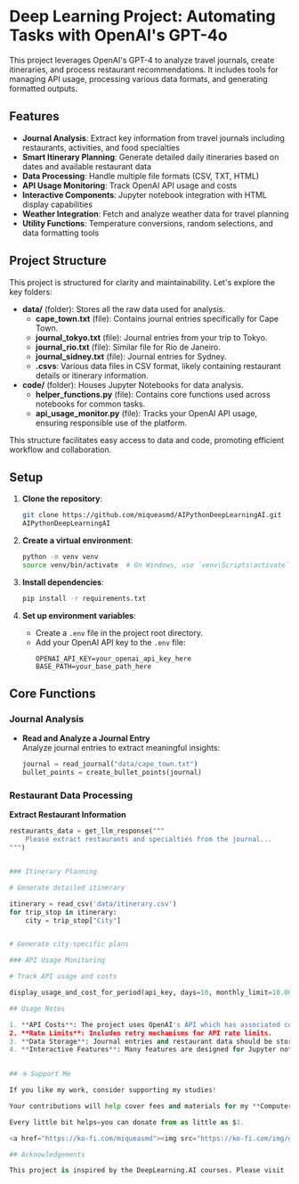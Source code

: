 # Deep Learning Project: Automating Tasks with OpenAI's GPT-4o

This project leverages OpenAI's GPT-4 to analyze travel journals, create itineraries, and process restaurant recommendations. It includes tools for managing API usage, processing various data formats, and generating formatted outputs.

## Features

- **Journal Analysis**: Extract key information from travel journals including restaurants, activities, and food specialties
- **Smart Itinerary Planning**: Generate detailed daily itineraries based on dates and available restaurant data
- **Data Processing**: Handle multiple file formats (CSV, TXT, HTML)
- **API Usage Monitoring**: Track OpenAI API usage and costs
- **Interactive Components**: Jupyter notebook integration with HTML display capabilities
- **Weather Integration**: Fetch and analyze weather data for travel planning
- **Utility Functions**: Temperature conversions, random selections, and data formatting tools

## Project Structure

This project is structured for clarity and maintainability. Let's explore the key folders:

- **data/** (folder): Stores all the raw data used for analysis.
    - **cape_town.txt** (file): Contains journal entries specifically for Cape Town.
    - **journal_tokyo.txt** (file): Journal entries from your trip to Tokyo.
    - **journal_rio.txt** (file): Similar file for Rio de Janeiro.
    - **journal_sidney.txt** (file): Journal entries for Sydney.
    - **.csvs**: Various data files in CSV format, likely containing restaurant details or itinerary information.
- **code/** (folder): Houses Jupyter Notebooks for data analysis.
    - **helper_functions.py** (file): Contains core functions used across notebooks for common tasks.
    - **api_usage_monitor.py** (file): Tracks your OpenAI API usage, ensuring responsible use of the platform.

This structure facilitates easy access to data and code, promoting efficient workflow and collaboration.

## Setup

1. **Clone the repository**:
   ```bash
   git clone https://github.com/miqueasmd/AIPythonDeepLearningAI.git
   AIPythonDeepLearningAI
   ```

2. **Create a virtual environment**:
   ```bash
   python -m venv venv
   source venv/bin/activate  # On Windows, use `venv\Scripts\activate`
   ```

3. **Install dependencies**:
   ```bash
   pip install -r requirements.txt
   ```

4. **Set up environment variables**:
   - Create a `.env` file in the project root directory.
   - Add your OpenAI API key to the `.env` file:
     ```plaintext
     OPENAI_API_KEY=your_openai_api_key_here
     BASE_PATH=your_base_path_here
     ```

## Core Functions

### Journal Analysis

- **Read and Analyze a Journal Entry**  
  Analyze journal entries to extract meaningful insights:
  ```python
  journal = read_journal("data/cape_town.txt")
  bullet_points = create_bullet_points(journal)

### Restaurant Data Processing

**Extract Restaurant Information**

```python
restaurants_data = get_llm_response("""
    Please extract restaurants and specialties from the journal...
""")


### Itinerary Planning

# Generate detailed itinerary

itinerary = read_csv('data/itinerary.csv')
for trip_stop in itinerary:
    city = trip_stop["City"]


# Generate city-specific plans

### API Usage Monitoring

# Track API usage and costs

display_usage_and_cost_for_period(api_key, days=10, monthly_limit=10.00)

## Usage Notes

1. **API Costs**: The project uses OpenAI's API which has associated costs. Monitor usage through the provided tools.
2. **Rate Limits**: Includes retry mechanisms for API rate limits.
3. **Data Storage**: Journal entries and restaurant data should be stored in the `/data` directory.
4. **Interactive Features**: Many features are designed for Jupyter notebook integration.
  

## ☕ Support Me

If you like my work, consider supporting my studies!

Your contributions will help cover fees and materials for my **Computer Science and Engineering studies  at UoPeople** starting in September 2025.

Every little bit helps—you can donate from as little as $1.

<a href="https://ko-fi.com/miqueasmd"><img src="https://ko-fi.com/img/githubbutton_sm.svg" /></a>

## Acknowledgements

This project is inspired by the DeepLearning.AI courses. Please visit [DeepLearning.AI](https://www.deeplearning.ai/) for more information and resources.



